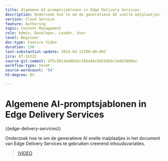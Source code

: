 ```yaml
---
title: Algemene AI-promptsjablonen in Edge Delivery Services
description: Onderzoek hoe te om de generatieve AI snelle malplaatjes in het document van Edge Delivery Services te gebruiken creerend inhoudsvariaties.
version: Cloud Service
feature: Authoring
topic: Content Management
role: Admin, Developer, Leader, User
level: Beginner
doc-type: Feature Video
duration: 138
last-substantial-update: 2024-04-11T00:00:00Z
jira: KT-15322
source-git-commit: d75c9913e8401bcf86440c0d256b9c3a9d780bbc
workflow-type: tm+mt
source-wordcount: '54'
ht-degree: 0%

---
```




# Algemene AI-promptsjablonen in Edge Delivery Services

{{edge-delivery-services}}

Onderzoek hoe te om de generatieve AI snelle malplaatjes in het document van Edge Delivery Services te gebruiken creerend inhoudsvariaties.

>[!VIDEO](https://video.tv.adobe.com/v/3428307/?learn=on)
